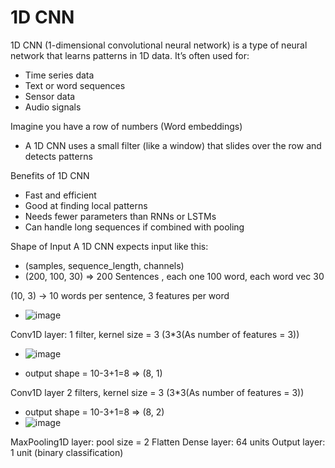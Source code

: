 # 1D CNN
1D CNN (1-dimensional convolutional neural network) is a type of neural network that learns patterns in 1D data. It’s often used for:
- Time series data
- Text or word sequences
- Sensor data
- Audio signals


Imagine you have a row of numbers (Word embeddings)
- A 1D CNN uses a small filter (like a window) that slides over the row and detects patterns


Benefits of 1D CNN
- Fast and efficient
- Good at finding local patterns
- Needs fewer parameters than RNNs or LSTMs
- Can handle long sequences if combined with pooling


Shape of Input
A 1D CNN expects input like this:
- (samples, sequence_length, channels)
- (200, 100, 30) => 200 Sentences , each one 100 word, each word vec 30



(10, 3)  →  10 words per sentence, 3 features per word   
- ![image](https://github.com/user-attachments/assets/d9ef5745-7585-44b9-9bcb-81839013731a)

Conv1D layer: 1 filter, kernel size = 3 (3*3(As number of features = 3))   
- ![image](https://github.com/user-attachments/assets/2c1799dd-becc-496b-a01c-d61d985556a1)

- output shape = 10-3+1=8 => (8, 1)

Conv1D layer 2 filters, kernel size = 3 (3*3(As number of features = 3))
- output shape = 10-3+1=8 => (8, 2)
- ![image](https://github.com/user-attachments/assets/cfd84896-5c1c-4b7d-a835-7fcc34d4e959)



MaxPooling1D layer: pool size = 2
Flatten
Dense layer: 64 units
Output layer: 1 unit (binary classification)
































